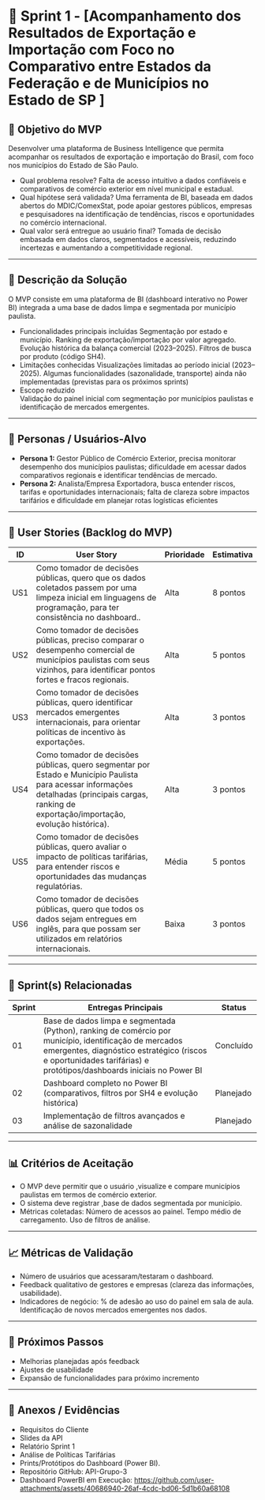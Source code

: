 # 📌 Sprint 1 - [Acompanhamento dos Resultados de Exportação e Importação com Foco no Comparativo entre Estados da Federação e de Municípios no Estado de SP ]

## 🎯 Objetivo do MVP  
Desenvolver uma plataforma de Business Intelligence que permita acompanhar os resultados de exportação e importação do Brasil, com foco nos municípios do Estado de São Paulo.
- Qual problema resolve? Falta de acesso intuitivo a dados confiáveis e comparativos de comércio exterior em nível municipal e estadual.  
- Qual hipótese será validada? Uma ferramenta de BI, baseada em dados abertos do MDIC/ComexStat, pode apoiar gestores públicos, empresas e pesquisadores na identificação de tendências, riscos e oportunidades no comércio internacional.  
- Qual valor será entregue ao usuário final? Tomada de decisão embasada em dados claros, segmentados e acessíveis, reduzindo incertezas e aumentando a competitividade regional.

---

## 📝 Descrição da Solução
O MVP consiste em uma plataforma de BI (dashboard interativo no Power BI) integrada a uma base de dados limpa e segmentada por município paulista.  
- Funcionalidades principais incluídas
Segmentação por estado e município.
Ranking de exportação/importação por valor agregado.
Evolução histórica da balança comercial (2023–2025).
Filtros de busca por produto (código SH4).  
- Limitações conhecidas
Visualizações limitadas ao período inicial (2023–2025).
Algumas funcionalidades (sazonalidade, transporte) ainda não implementadas (previstas para os próximos sprints)
- Escopo reduzido   
Validação do painel inicial com segmentação por municípios paulistas e identificação de mercados emergentes.

---

## 👥 Personas / Usuários-Alvo
- **Persona 1:** Gestor Público de Comércio Exterior, precisa monitorar desempenho dos municípios paulistas; dificuldade em acessar dados comparativos regionais e identificar tendências de mercado. 
- **Persona 2:** Analista/Empresa Exportadora, busca entender riscos, tarifas e oportunidades internacionais; falta de clareza sobre impactos tarifários e dificuldade em planejar rotas logísticas eficientes 

---

## 🔑 User Stories (Backlog do MVP)
| ID  | User Story                                                                 | Prioridade | Estimativa |
|-----|-----------------------------------------------------------------------------|------------|------------|
| US1 | Como tomador de decisões públicas, quero que os dados coletados passem por uma limpeza inicial em linguagens de programação, para ter consistência no dashboard..         | Alta       | 8 pontos   |
| US2 | Como tomador de decisões públicas,  preciso comparar o desempenho comercial de municípios paulistas com seus vizinhos, para identificar pontos fortes e fracos regionais.         | Alta      | 5 pontos   |
| US3 | Como tomador de decisões públicas, quero identificar mercados emergentes internacionais, para orientar políticas de incentivo às exportações.         | Alta      | 3 pontos   |
| US4 | Como tomador de decisões públicas, quero segmentar por Estado e Município Paulista para acessar informações detalhadas (principais cargas, ranking de exportação/importação, evolução histórica).         | Alta      | 3 pontos   |
| US5 | Como tomador de decisões públicas, quero avaliar o impacto de políticas tarifárias, para entender riscos e oportunidades das mudanças regulatórias.         | Média      | 5 pontos   |
| US6 | Como tomador de decisões públicas, quero que todos os dados sejam entregues em inglês, para que possam ser utilizados em relatórios internacionais.         | Baixa      | 3 pontos   |

---

## 📅 Sprint(s) Relacionadas
| Sprint | Entregas Principais                          | Status   |
|--------|----------------------------------------------|----------|
| 01     | Base de dados limpa e segmentada (Python), ranking de comércio por município, identificação de mercados emergentes, diagnóstico estratégico (riscos e oportunidades tarifárias) e protótipos/dashboards iniciais no Power BI                       | Concluído|
| 02     | Dashboard completo no Power BI (comparativos, filtros por SH4 e evolução histórica)                           | Planejado |
| 03     | Implementação de filtros avançados e análise de sazonalidade                           | Planejado |

---

## 📊 Critérios de Aceitação
- O MVP deve permitir que o usuário ,visualize e compare municípios paulistas em termos de comércio exterior.  
- O sistema deve registrar ,base de dados segmentada por município.
- Métricas coletadas:
Número de acessos ao painel.
Tempo médio de carregamento.
Uso de filtros de análise.  

---

## 📈 Métricas de Validação
- Número de usuários que acessaram/testaram o dashboard.
- Feedback qualitativo de gestores e empresas (clareza das informações, usabilidade).
- Indicadores de negócio:
% de adesão ao uso do painel em sala de aula.
Identificação de novos mercados emergentes nos dados.  

---

## 🚀 Próximos Passos
- Melhorias planejadas após feedback  
- Ajustes de usabilidade  
- Expansão de funcionalidades para próximo incremento  

---

## 📂 Anexos / Evidências
- Requisitos do Cliente 
- Slides da API 
- Relatório Sprint 1
- Análise de Políticas Tarifárias
- Prints/Protótipos do Dashboard (Power BI).
- Repositório GitHub: API-Grupo-3
- Dashboard PowerBI em Execução: https://github.com/user-attachments/assets/40686940-26af-4cdc-bd06-5d1b60a68108
